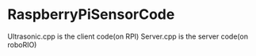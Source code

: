 # RaspberryPiSensorCode

Ultrasonic.cpp is the client code(on RPI)
Server.cpp is the server code(on roboRIO)

